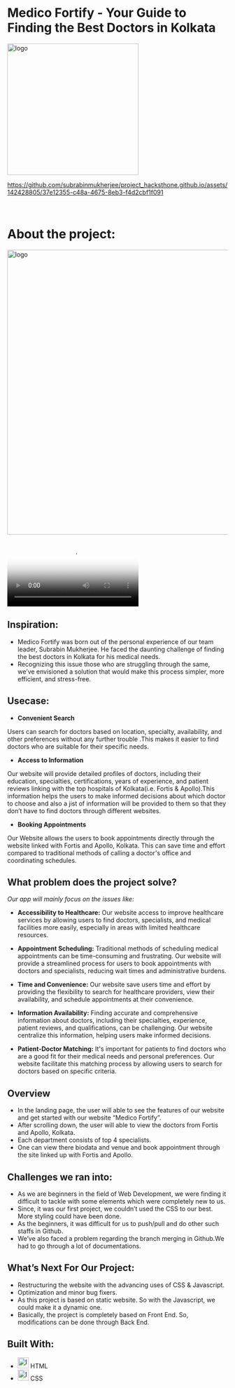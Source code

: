 # Medico Fortify - Your Guide to Finding the Best Doctors in Kolkata


  <img src="https://github.com/Kartick-Basak/Project/assets/142428805/ac2147d7-11e2-4ff8-8657-379636922cbc" alt="logo" width="300" height="300">


https://github.com/subrabinmukherjee/project_hacksthone.github.io/assets/142428805/37e12355-c48a-4675-8eb3-f4d2cbf1f091


<br />


# About the project:
<img src="https://github.com/subrabinmukherjee/project_hacksthone.github.io/assets/142428805/dfc8edc5-db98-4536-b50c-ffbde5358b4e" alt="logo" width="3840" height="650">

<video
  src="https://github.com/subrabinmukherjee/project_hacksthone.github.io/assets/142428805/37e12355-c48a-4675-8eb3-f4d2cbf1f091"
 poster="https://github.com/subrabinmukherjee/project_hacksthone.github.io/assets/142428805/dfc8edc5-db98-4536-b50c-ffbde5358b4e" ></video>

## Inspiration:
- Medico Fortify was born out of the personal experience of our team leader, Subrabin Mukherjee. He faced the daunting challenge of finding the best doctors in Kolkata for his medical needs. 
- Recognizing this issue those who are struggling through the same, we’ve envisioned a solution that would make this process simpler, more efficient, and stress-free.

## Usecase:
- **Convenient Search**

Users can search for doctors based on location, specialty,  availability, and other preferences without any further trouble .This makes it easier to find doctors who are suitable for their specific needs.

- **Access to Information**

Our website will provide detailed profiles of doctors, including their education, specialties, certifications, years of experience, and patient reviews linking with the top hospitals of Kolkata(i.e. Fortis & Apollo).This information helps the users to make informed decisions about which doctor to choose and also a jist of information will be provided to them so that they don’t have to find doctors through different websites.

- **Booking Appointments**

Our Website allows the users to book appointments directly through the website linked with Fortis and Apollo, Kolkata. This can save time and effort compared to traditional methods of calling a doctor's office and coordinating schedules.


## What problem does the project solve?
   *Our app will mainly focus on the issues like:*
   
- **Accessibility to Healthcare:** Our website access to improve healthcare services by allowing users to find doctors, specialists, and medical facilities more easily, especially in areas with limited healthcare resources.

- **Appointment Scheduling:** Traditional methods of scheduling medical appointments can be time-consuming and frustrating. Our website will provide a streamlined process for users to book appointments with doctors and specialists, reducing wait times and administrative burdens.

- **Time and Convenience:** Our website save users time and effort by providing the flexibility to search for healthcare providers, view their availability, and schedule appointments at their convenience.

- **Information Availability:** Finding accurate and comprehensive information about doctors, including their specialties, experience, patient reviews, and qualifications, can be challenging. Our website centralize this information, helping users make informed decisions.

- **Patient-Doctor Matching:** It's important for patients to find doctors who are a good fit for their medical needs and personal preferences. Our website facilitate this matching process by allowing users to search for doctors based on specific criteria.



## Overview
- In the landing page, the user will able to see the features of our website and get started with our website “Medico Fortify”.
- After scrolling down, the user will able to view the doctors from Fortis and Apollo, Kolkata.
- Each department consists of top 4 specialists.
- One can view there biodata and venue and book appointment through the site linked up with Fortis and Apollo.

## Challenges we ran into:
- As we are beginners in the field of Web Development, we were finding it difficult to tackle with some elements which were completely new to us.
- Since, it was our first project, we couldn’t used the CSS to our best. More styling could have been done.
- As the beginners, it was difficult for us to push/pull and do other such staffs in Github.
- We’ve also faced a problem regarding the branch merging in Github.We had to go through a lot of documentations.


## What’s Next For Our Project:
- Restructuring the website with the advancing uses of CSS & Javascript.
- Optimization and minor bug fixers.
- As this project is based on static website. So with the Javascript, we could make it a dynamic one.
- Basically, the project is completely based on Front End. So, modifications can be done through Back End.

## Built With:
- <img src="https://github.com/Kartick-Basak/Project/assets/142428805/8177488d-bd07-4e32-9ae2-731c01218f90" alt="logo" width="25" height="25"> HTML
- <img src="https://github.com/Kartick-Basak/Project/assets/142428805/fe0ff962-e779-4ccb-8e97-393bc47b65a1" alt="logo" width="25" height="25"> CSS
